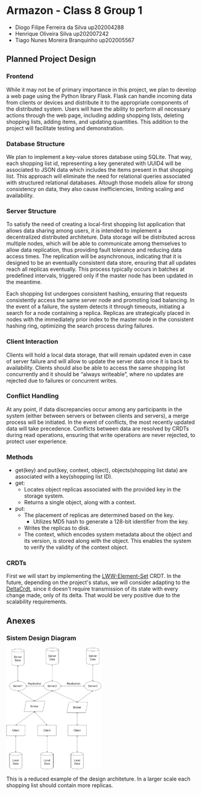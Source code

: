 # Armazon - Class 8 Group 1

- Diogo Filipe Ferreira da Silva up202004288
- Henrique Oliveira Silva up202007242
- Tiago Nunes Moreira Branquinho up202005567

## Planned Project Design

### Frontend

While it may not be of primary importance in this project, we plan to develop a web page using the Python library Flask. Flask can handle incoming data from clients or devices and distribute it to the appropriate components of the distributed system. Users will have the ability to perform all necessary actions through the web page, including adding shopping lists, deleting shopping lists, adding items, and updating quantities. This addition to the project will facilitate testing and demonstration.

### Database Structure

We plan to implement a key-value stores database using SQLite. That way, each shopping list id, representing a key generated with UUID4 will be associated to JSON data which includes the items present in that shopping list. This approach will eliminate the need for relational queries associated with structured relational databases. Altough those models allow for strong consistency on data, they also cause inefficiencies, limiting scaling and availability.

### Server Structure

To satisfy the need of creating a local-first shopping list application that allows data sharing among users, it is intended to implement a decentralized distributed architeture. 
Data storage will be distributed across multiple nodes, which will be able to communicate among themselves to allow data replication, thus providing fault tolerance and reducing data access times. The replication will be asynchronous, indicating that it is designed to be an eventually consistent data store, ensuring that all updates reach all replicas eventually. This process typically occurs in batches at predefined intervals, triggered only if the master node has been updated in the meantime.

Each shopping list undergoes consistent hashing, ensuring that requests consistently access the same server node and promoting load balancing. In the event of a failure, the system detects it through timeouts, initiating a search for a node containing a replica. Replicas are strategically placed in nodes with the immediately prior index to the master node in the consistent hashing ring, optimizing the search process during failures.

### Client Interaction

Clients will hold a local data storage, that will remain updated even in case of server failure and will allow to update the server data once it is back to availability.
Clients should also be able to access the same shopping list concurrently and it should be “always writeable”, where no updates are rejected due to failures or concurrent writes.
<div style="page-break-after: always;"></div>


### Conflict Handling

At any point, if data discrepancies occur among any participants in the system (either between servers or between clients and servers), a merge process will be initiated. In the event of conflicts, the most recently updated data will take precedence. Conflicts between data are resolved by CRDTs during read operations, ensuring that write operations are never rejected, to protect user experience.

### Methods

- get(key) and put(key, context, object), objects(shopping list data) are associated with a key(shopping list ID).
- get:
    - Locates object replicas associated with the provided key in the storage system.
    - Returns a single object, along with a context.
- put:
    - The placement of replicas are determined based on the key.
        - Utilizes MD5 hash to generate a 128-bit identifier from the key.
    - Writes the replicas to disk.
    - The context, which encodes system metadata about the object and its version, is stored along with the object. This enables the system to verify the validity of the context object.

### CRDTs

First we will start by implementing the [LWW-Element-Set](https://shuvoshaha7.medium.com/lww-element-set-9afff3310819) CRDT. In the future, depending on the project's status, we will consider adapting to the [DeltaCrdt](https://hexdocs.pm/delta_crdt/DeltaCrdt.html), since it doesn't require transmission of its state with every change made, only of its delta. That would be very positive due to the scalability requirements.








<div style="page-break-after: always;"></div>






## Anexes

### Sistem Design Diagram

<img src="docs/design_draft.drawio.png" width="50%">


This is a reduced example of the design architeture. In a larger scale each shopping list should contain more replicas.
